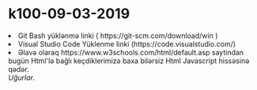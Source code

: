 # k100-09-03-2019

<li>Git Bash yüklənmə linki ( https://git-scm.com/download/win )</li>
<li>Visual Studio Code Yüklenme linki (https://code.visualstudio.com/)
<li>Əlavə olaraq https://www.w3schools.com/html/default.asp saytindan bugün Html'lə bağlı keçdiklerimizə baxa bilərsiz Html Javascript hissəsinə qədər.</li>

</li>
</ul>
<em> Uğurlar.</em>
